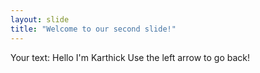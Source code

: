 ```yaml
---
layout: slide
title: "Welcome to our second slide!"
---
```

Your text: Hello I'm Karthick
Use the left arrow to go back!

